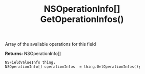 ﻿---
uid: crmscript_ref_NSFieldValueInfo_GetOperationInfos
title: NSOperationInfo[] GetOperationInfos()
intellisense: NSFieldValueInfo.GetOperationInfos
keywords: NSFieldValueInfo, GetOperationInfos
so.topic: reference
---

Array of the available operations for this field

**Returns:** NSOperationInfo[]


```crmscript
NSFieldValueInfo thing;
NSOperationInfo[] operationInfos  = thing.GetOperationInfos();
```


